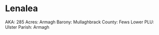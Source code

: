 # Lenalea

AKA: 285
Acres: Armagh
Barony: Mullaghbrack
County: Fews Lower
PLU: Ulster
Parish: Armagh